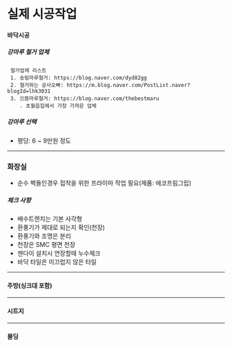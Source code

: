 
# 실제 시공작업

#### 바닥시공
##### 강마루 철거 업체
```
 철거업체 리스트
 1. 송림마루철거: https://blog.naver.com/dyd82gg
 2. 철거하는 공사오빠: https://m.blog.naver.com/PostList.naver?blogId=lhk3031
 3. 으뜸마루철거: https://blog.naver.com/thebestmaru
    . 초월읍집에서 가장 가까운 업체
```
##### 강마루 선택
* 평당: 6 ~ 9만원 정도
--------




### 화장실
* 순수 벽돌인경우 접착을 위한 프라이마 작업 필요(제품: 에코프림그립)


##### 체크 사항
* 배수트렌치는 기본 사각형
* 환풍기가 제대로 되는지 확인(천장)
* 환풍기와 조명은 분리
* 천장은 SMC 평면 천장
* 젠다이 설치시 연장할때 누수체크
* 바닥 타일은 미끄럽지 않은 타일

---------------

#### 주방(싱크대 포함)

--------

#### 시트지

--------

#### 몰딩
